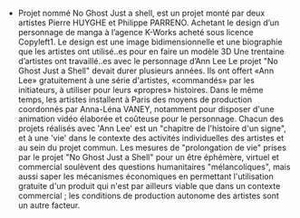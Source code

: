 - Projet nommé No Ghost Just a shell, est un projet monté par deux artistes Pierre HUYGHE et Philippe PARRENO. Achetant le design d’un personnage de manga à l’agence K-Works acheté sous licence Copyleft1. Le design est une image bidimensionnelle et une biographie que les artistes ont utilisé..es pour en faire un modèle 3D Une trentaine d’artistes ont travaillé..es avec le personnage d’Ann Lee
  Le projet "No Ghost Just a Shell" devait durer plusieurs années. Ils ont offert «Ann Lee» gratuitement à une série d'artistes, «commandés» par les initiateurs, à utiliser pour leurs «propres» histoires. Dans le même temps, les artistes installent à Paris des moyens de production coordonnés par Anna-Léna VANEY, notamment pour disposer d'une animation vidéo élaborée et coûteuse pour le personnage. Chacun des projets réalisés avec 'Ann Lee' est un "chapitre de l'histoire d'un signe", et à une 'vie' dans le contexte des activités individuelles des artistes et au sein du projet commun. Les mesures de "prolongation de vie" prises par le projet "No Ghost Just a Shell" pour un être éphémère, virtuel et commercial soulèvent des questions humanitaires "mélancoliques", mais aussi saper les mécanismes économiques en permettant l'utilisation gratuite d'un produit qui n'est par ailleurs viable que dans un contexte commercial ; les conditions de production autonome des artistes sont un autre facteur.